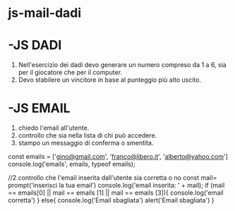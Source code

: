 # js-mail-dadi

# -JS DADI 
1. Nell'esercizio dei dadi devo generare un numero compreso da 1 a 6, sia per il giocatore che per il computer.
2. Devo stabilere un vincitore in base al punteggio più alto uscito.


# -JS EMAIL
1. chiedo l'email all'utente.
2. controllo che sia nella lista di chi può accedere.
3. stampo un messaggio di conferma o smentita.


const emails = ['gino@gmail.com', 'franco@libero.it', 'alberto@yahoo.com']
console.log('emails', emails, typeof emails);

//2.controllo che l'email inserita dall'utente sia corretta o no
const mail= prompt('inserisci la tua email')
console.log('email inserita: ' + mail);
if (mail == emails[0] || mail == emails [1] || mail == emails [3]){
    console.log('email corretta')
}
else{
    console.log('Email sbagliata')
    alert('Email sbagliata')
}